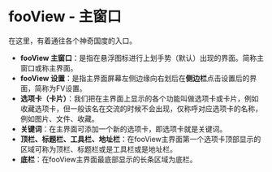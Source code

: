 # fooView - 主窗口

在这里，有着通往各个神奇国度的入口。

* **fooView 主窗口**：是指在悬浮图标进行上划手势（默认）出现的界面。简称主窗口或称主界面。
* **fooView 设置**：是指主界面屏幕左侧边缘向右划后在**侧边栏**点击设置后的界面，简称为FV设置。
* **选项卡（卡片）**：我们把在主界面上显示的各个功能叫做选项卡或卡片，例如收藏选项卡，但一般该名在交流的时候不会出现，仅称呼对应选项卡的名称，例如图片、文件、收藏。
* **关键词**：在主界面可添加一个新的选项卡，即选项卡就是关键词。
* **顶栏、标题栏、工具栏、地址栏**：在fooView主界面第一个选项卡顶部显示的区域可称为顶栏、标题栏或是工具栏或是地址栏。
* **底栏**：在fooView主界面最底部显示的长条区域为底栏。